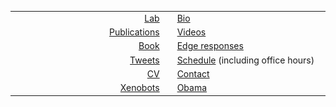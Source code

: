 <table align="center">
  <tr>
    <td width="250" align="right"><a href="https://meclab.org">Lab</a></td>
    <td rowspan="6"><img src="img/Josh.png" width="240"></td>
    <td width="250"><a href="bio.md">Bio</a></td>
  </tr>
  <tr>
    <td align="right"><a href="https://scholar.google.com/citations?user=Dj-kPasAAAAJ&hl=en&oi=ao">Publications</a></td>
    <td><a href="https://www.youtube.com/results?search_query=josh+bongard">Videos</a></td>
  </tr>
  <tr>
    <td align="right"><a href="https://www.amazon.com/o/ASIN/0262162393/ref=s9_asin_title/103-1396384-1927027">Book</a></td>
    <td><a href="https://www.edge.org/memberbio/joshua_bongard">Edge responses</a></td>
  </tr>
  <tr>
    <td align="right"><a href="https://twitter.com/DoctorJosh">Tweets</a></td>
    <td><a href="https://docs.google.com/document/d/1-Jx9owNRMs1IbH1sXvOCXTqUIxyaJkOtlWzZfFVMZzQ/edit?usp=sharing">Schedule</a> (including office hours)</td>
  </tr>
  <tr>
    <td align="right"><a href="https://jbongard.github.io/docs/CV.pdf">CV</a></td>
    <td><a href="https://www.uvm.edu/cems/cs/profiles/josh_bongard">Contact</a></td>
  </tr>
  <tr>
    <td align="right"><a href="https://cdorgs.github.io/">Xenobots</a></td>
    <td><a href="https://jbongard.github.io/img/2010_PECASE_HiRes.png">Obama</a></td>
  </tr>
</table>

